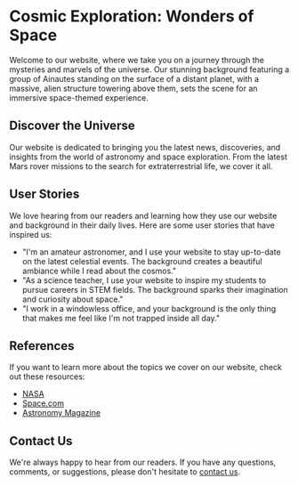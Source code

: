 <!--font:Montserrat-->

# Cosmic Exploration: Wonders of Space

Welcome to our website, where we take you on a journey through the mysteries and marvels of the universe. Our stunning background featuring a group of Ainautes standing on the surface of a distant planet, with a massive, alien structure towering above them, sets the scene for an immersive space-themed experience.

## Discover the Universe

Our website is dedicated to bringing you the latest news, discoveries, and insights from the world of astronomy and space exploration. From the latest Mars rover missions to the search for extraterrestrial life, we cover it all.

## User Stories

We love hearing from our readers and learning how they use our website and background in their daily lives. Here are some user stories that have inspired us:

- "I'm an amateur astronomer, and I use your website to stay up-to-date on the latest celestial events. The background creates a beautiful ambiance while I read about the cosmos."
- "As a science teacher, I use your website to inspire my students to pursue careers in STEM fields. The background sparks their imagination and curiosity about space."
- "I work in a windowless office, and your background is the only thing that makes me feel like I'm not trapped inside all day."

## References

If you want to learn more about the topics we cover on our website, check out these resources:

- [NASA](#)
- [Space.com](#)
- [Astronomy Magazine](#)

## Contact Us

We're always happy to hear from our readers. If you have any questions, comments, or suggestions, please don't hesitate to [contact us](#).

<!--

Write me content for website with wallpaper which alt text is:

"A group of Ainautes standing on the surface of a distant planet, with a massive, alien structure towering above them."

The name/title of the page should not be 1:1 copy of the alt text but rather a real content of the website which is using this wallpaper.

- Use markdown format 
- Start with heading
- Heading should be short and concise
- The content should look like a real website 
- The website should not be about the wallpaper, wallpaper is just a related background
- Heading should be contain work "wallpaper" or "background"
- Include real sections like references, contact, user stories, etc. use things relevant to the page purpose.
- Feel free to use structure like headings, bullets, numbering, blockquotes, paragraphs, horizontal lines, etc.
- You can use formatting like bold or _italic_
- You can include UTF-8 emojis
- Links should be only #hash anchors (and you can refer to the document itself)
- Do not include images


---


# Discover the Wonders of Space with Our Alien Planet Wallpaper

Welcome to our website, where we explore the mysteries and marvels of the universe. Our wallpaper featuring a group of Ainautes standing on the surface of a distant planet, with a massive, alien structure towering above them, is the perfect backdrop for your space-themed desktop or mobile device.

## Explore the Universe

Our website is dedicated to bringing you the latest news, discoveries, and insights from the world of astronomy and space exploration. From the latest Mars rover missions to the search for extraterrestrial life, we cover it all.

## User Stories

We love hearing from our readers and learning how they use our website and wallpaper in their daily lives. Here are some user stories that have inspired us:

- "I'm an amateur astronomer, and I use your website to stay up-to-date on the latest celestial events. The wallpaper is a beautiful reminder of the wonders of space."
- "As a science teacher, I use your website to inspire my students to pursue careers in STEM fields. The wallpaper is a great conversation starter in class."
- "I work in a windowless office, and your wallpaper is the only thing that makes me feel like I'm not trapped inside all day."

## References

If you want to learn more about the topics we cover on our website, check out these resources:

- [NASA](#)
- [Space.com](#)
- [Astronomy Magazine](#)

## Contact Us

We're always happy to hear from our readers. If you have any questions, comments, or suggestions, please don't hesitate to [contact us](#).


---


Heading should not include word "wallpaper". The website should not be about the wallpaper itself, wallpaper is just a related background, rewrite whole content.


---


# Exploring the Wonders of Space: A Journey Through the Cosmos

Welcome to our website, where we take you on a journey through the mysteries and marvels of the universe. Our stunning background featuring a group of Ainautes standing on the surface of a distant planet, with a massive, alien structure towering above them, sets the scene for an immersive space-themed experience.

## Discover the Universe

Our website is dedicated to bringing you the latest news, discoveries, and insights from the world of astronomy and space exploration. From the latest Mars rover missions to the search for extraterrestrial life, we cover it all.

## User Stories

We love hearing from our readers and learning how they use our website and background in their daily lives. Here are some user stories that have inspired us:

- "I'm an amateur astronomer, and I use your website to stay up-to-date on the latest celestial events. The background creates a beautiful ambiance while I read about the cosmos."
- "As a science teacher, I use your website to inspire my students to pursue careers in STEM fields. The background sparks their imagination and curiosity about space."
- "I work in a windowless office, and your background is the only thing that makes me feel like I'm not trapped inside all day."

## References

If you want to learn more about the topics we cover on our website, check out these resources:

- [NASA](#)
- [Space.com](#)
- [Astronomy Magazine](#)

## Contact Us

We're always happy to hear from our readers. If you have any questions, comments, or suggestions, please don't hesitate to [contact us](#).


---


Write me a Google font which is best fitting for the website.

Pick from the list:
- Lato
- Open Sans
- IBM Plex Sans
- Cinzel Decorative
- Roboto
- Dancing Script
- Barlow Condensed
- Orbitron
- Great Vibes
- Cinzel
- Lobster
- Cabin
- Playfair Display
- Creepster
- Montserrat
- Inter
- Alegreya
- Cormorant Garamond
- Futura
- Poppins
- Exo 2
- Raleway


Write just the font name nothing else.


---


Montserrat

-->
